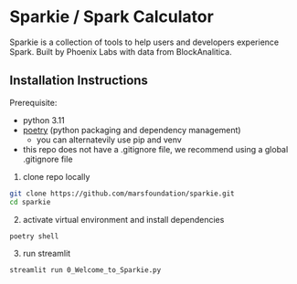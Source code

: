 # Sparkie / Spark Calculator

Sparkie is a collection of tools to help users and developers experience Spark. 
Built by Phoenix Labs with data from BlockAnalitica.

## Installation Instructions
Prerequisite:
- python 3.11
- [poetry](https://python-poetry.org/) (python packaging and dependency management)
    - you can alternatevily use pip and venv
- this repo does not have a .gitignore file, we recommend using a global .gitignore file

1. clone repo locally
```sh 
git clone https://github.com/marsfoundation/sparkie.git
cd sparkie
```

2. activate virtual environment and install dependencies
```sh
poetry shell
```

3. run streamlit
```sh
streamlit run 0_Welcome_to_Sparkie.py
```